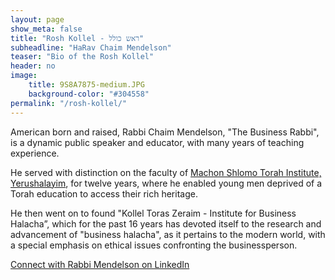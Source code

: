 ```yaml
---
layout: page
show_meta: false
title: "Rosh Kollel - ראש כולל"
subheadline: "HaRav Chaim Mendelson"
teaser: "Bio of the Rosh Kollel"
header: no
image:
    title: 9S8A7875-medium.JPG
    background-color: "#304558"
permalink: "/rosh-kollel/"
---
```

American born and raised, Rabbi Chaim Mendelson, "The Business Rabbi", is a dynamic public speaker and educator, with many years of teaching experience. 

He served with distinction on the faculty of [Machon Shlomo Torah Institute, Yerushalayim](https://machonshlomo.org/), for twelve years, where he enabled young men deprived of a Torah education to access their rich heritage.

He then went on to found "Kollel Toras Zeraim - Institute for Business Halacha”, which for the past 16 years has devoted itself to the research and advancement of "business halacha", as it pertains to the modern world, with a special emphasis on ethical issues confronting the businessperson.

[Connect with Rabbi Mendelson on LinkedIn](https://www.linkedin.com/in/rabbi-chaim-mendelson-528919/)

